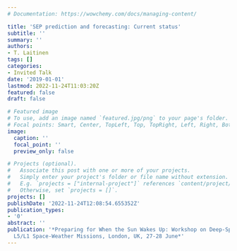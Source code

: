 ```yaml
---
# Documentation: https://wowchemy.com/docs/managing-content/

title: 'SEP prediction and forecasting: Current status'
subtitle: ''
summary: ''
authors:
- T. Laitinen
tags: []
categories:
- Invited Talk
date: '2019-01-01'
lastmod: 2022-11-24T11:03:20Z
featured: false
draft: false

# Featured image
# To use, add an image named `featured.jpg/png` to your page's folder.
# Focal points: Smart, Center, TopLeft, Top, TopRight, Left, Right, BottomLeft, Bottom, BottomRight.
image:
  caption: ''
  focal_point: ''
  preview_only: false

# Projects (optional).
#   Associate this post with one or more of your projects.
#   Simply enter your project's folder or file name without extension.
#   E.g. `projects = ["internal-project"]` references `content/project/deep-learning/index.md`.
#   Otherwise, set `projects = []`.
projects: []
publishDate: '2022-11-24T12:08:54.655352Z'
publication_types:
- '0'
abstract: ''
publication: '*Preparing for When the Sun Wakes Up: Workshop on Deep-Space Sun-Earth
  L5/L1 Space-Weather Missions, London, UK, 27-28 June*'
---
```

